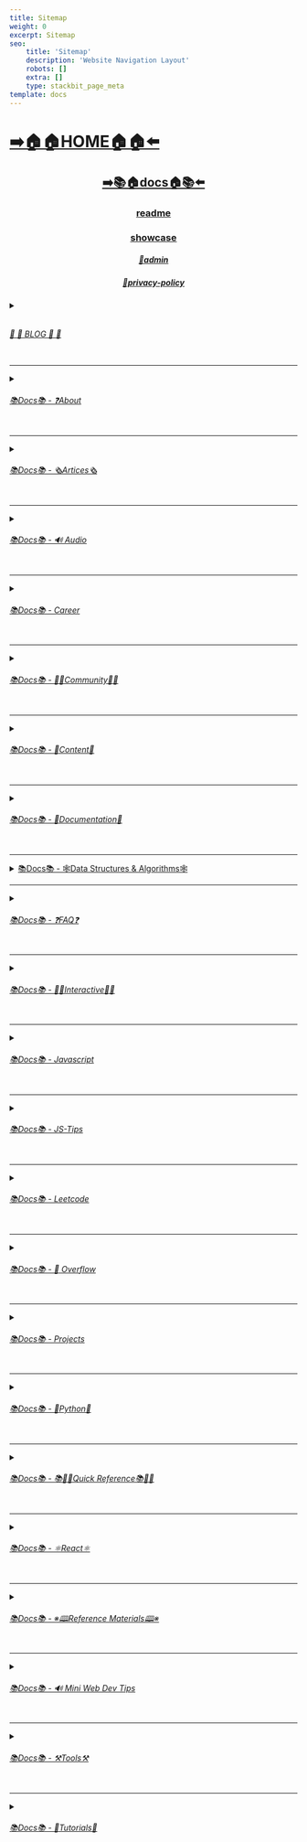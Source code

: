 ```yaml
---
title: Sitemap
weight: 0
excerpt: Sitemap
seo:
    title: 'Sitemap'
    description: 'Website Navigation Layout'
    robots: []
    extra: []
    type: stackbit_page_meta
template: docs
---
```


# [**➡️🏠🏠HOME🏠🏠⬅️**](https://bgoonz-blog.netlify.app/)

<center>

## [**<ins>➡️📚🏠docs🏠📚⬅️</ins>**](https://bgoonz-blog.netlify.app/docs)

### [**readme</ins>**](https://bgoonz-blog.netlify.app/readme)
### [**<ins>showcase</ins>**](https://bgoonz-blog.netlify.app/showcase)
##### [**<ins>🔏admin</ins>**](https://bgoonz-blog.netlify.app/admin)
##### [**<ins>🔏privacy-policy</ins>**](https://bgoonz-blog.netlify.app/privacy-policy)

</center>

<details>

<summary><ins><h6><h6> 📰         📰 BLOG 📰         📰 </h6></h6></ins></summary>

### [**<ins>Blog Article List</ins>**](https://bgoonz-blog.netlify.app/blog)

- [📰blog📰](https://bgoonz-blog.netlify.app/blog/web-scraping)
    - [📰blog📰/300-react-questions⚛](https://bgoonz-blog.netlify.app/blog/300-react-questions)
    - [📰blog📰/awesome-graphql፨](https://bgoonz-blog.netlify.app/blog/awesome-graphql)
    - [📰blog📰/big-o-complexity](https://bgoonz-blog.netlify.app/blog/big-o-complexity)
    - [📰blog📰/blog-archive](https://bgoonz-blog.netlify.app/blog/blog-archive)
    - [📰blog📰/data-structures](https://bgoonz-blog.netlify.app/blog/data-structures)
    - [📰blog📰/expressjs-apis](https://bgoonz-blog.netlify.app/blog/expressjs-apis)
    - [📰blog📰/flow-control-in-python](https://bgoonz-blog.netlify.app/blog/flow-control-in-python)
    - [📰blog📰/functions-in-python](https://bgoonz-blog.netlify.app/blog/functions-in-python)
    - [📰blog📰/git-gateway](https://bgoonz-blog.netlify.app/blog/git-gateway)
    - [📰blog📰/interview-questions-js](https://bgoonz-blog.netlify.app/blog/interview-questions-js)
    - [📰blog📰/netlify-cms](https://bgoonz-blog.netlify.app/blog/netlify-cms)
    - [📰blog📰/platform-docs](https://bgoonz-blog.netlify.app/blog/platform-docs)
    - [📰blog📰/python-for-js-dev](https://bgoonz-blog.netlify.app/blog/python-for-js-dev)
    - [📰blog📰/python-resources](https://bgoonz-blog.netlify.app/blog/python-resources)
    - [📰blog📰/web-dev-trends](https://bgoonz-blog.netlify.app/blog/web-dev-trends)
    - [📰blog📰/web-scraping](https://bgoonz-blog.netlify.app/blog/web-scraping)

</details>

---

<details>

<summary><ins><h6>📚Docs📚 - ❓About</h6></ins></summary>

- [📚docs📚/about](https://bgoonz-blog.netlify.app/docs/about)
    - [📚docs📚/about/README](https://bgoonz-blog.netlify.app/docs/about/README)
    - [📚docs📚/about/eng-portfolio](https://bgoonz-blog.netlify.app/docs/about/eng-portfolio)
    - [📚docs📚/about/intrests](https://bgoonz-blog.netlify.app/docs/about/intrests)
    - [📚docs📚/about/job-search](https://bgoonz-blog.netlify.app/docs/about/job-search)
    - [📚docs📚/about/resume](https://bgoonz-blog.netlify.app/docs/about/resume)

</details>

---

<details>

<summary><ins><h6>📚Docs📚 - 🗞️Artices🗞️</h6></ins></summary>

- [📚docs📚/🗞️articles🗞️](https://bgoonz-blog.netlify.app/docs/articles)
    - [📚docs📚/🗞️articles🗞️basic-web-dev](https://bgoonz-blog.netlify.app/docs/articles/basic-web-dev)
    - [📚docs📚/🗞️articles🗞️buffers](https://bgoonz-blog.netlify.app/docs/articles/buffers)
    - [📚docs📚/🗞️articles🗞️common-modules](https://bgoonz-blog.netlify.app/docs/articles/common-modules)
    - [📚docs📚/🗞️articles🗞️dev-dep](https://bgoonz-blog.netlify.app/docs/articles/dev-dep)
    - [📚docs📚/🗞️articles🗞️event-loop](https://bgoonz-blog.netlify.app/docs/articles/event-loop)
    - [📚docs📚/🗞️articles🗞️fs-module](https://bgoonz-blog.netlify.app/docs/articles/fs-module)
    - [📚docs📚/🗞️articles🗞️how-search-engines-work](https://bgoonz-blog.netlify.app/docs/articles/how-search-engines-work)
    - [📚docs📚/🗞️articles🗞️how-the-web-works](https://bgoonz-blog.netlify.app/docs/articles/how-the-web-works)
    - [📚docs📚/🗞️articles🗞️intro](https://bgoonz-blog.netlify.app/docs/articles/intro)
    - [📚docs📚/🗞️articles🗞️jamstack](https://bgoonz-blog.netlify.app/docs/articles/jamstack)
    - [📚docs📚/🗞️articles🗞️nextjs](https://bgoonz-blog.netlify.app/docs/articles/nextjs)
    - [📚docs📚/🗞️articles🗞️node-api-express](https://bgoonz-blog.netlify.app/docs/articles/node-api-express)
    - [📚docs📚/🗞️articles🗞️nodejs](https://bgoonz-blog.netlify.app/docs/articles/nodejs)
    - [📚docs📚/🗞️articles🗞️npm](https://bgoonz-blog.netlify.app/docs/articles/npm)
    - [📚docs📚/🗞️articles🗞️os-module](https://bgoonz-blog.netlify.app/docs/articles/os-module)
    - [📚docs📚/🗞️articles🗞️reading-files](https://bgoonz-blog.netlify.app/docs/articles/reading-files)
    - [📚docs📚/🗞️articles🗞️semantic](https://bgoonz-blog.netlify.app/docs/articles/semantic)
    - [📚docs📚/🗞️articles🗞️semantic-html](https://bgoonz-blog.netlify.app/docs/articles/semantic-html)
    - [📚docs📚/🗞️articles🗞️url](https://bgoonz-blog.netlify.app/docs/articles/url)
    - [📚docs📚/🗞️articles🗞️web-standards-checklist](https://bgoonz-blog.netlify.app/docs/articles/web-standards-checklist)
    - [📚docs📚/🗞️articles🗞️webdev-tools](https://bgoonz-blog.netlify.app/docs/articles/webdev-tools)
    - [📚docs📚/🗞️articles🗞️writing-files](https://bgoonz-blog.netlify.app/docs/articles/writing-files)

</details>

---

<details>

<summary><ins><h6>📚Docs📚 - 🔊 Audio</h6></ins></summary>

- [📚Docs - Audio🔊](https://bgoonz-blog.netlify.app/docs/audio)
    - [📚docs📚/audio/dfft](https://bgoonz-blog.netlify.app/docs/audio/dfft)
    - [📚docs📚/audio/discrete-fft](https://bgoonz-blog.netlify.app/docs/audio/discrete-fft)
    - [📚docs📚/audio/dtw-python-explained](https://bgoonz-blog.netlify.app/docs/audio/dtw-python-explained)
    - [📚docs📚/audio/dynamic-time-warping](https://bgoonz-blog.netlify.app/docs/audio/dynamic-time-warping)
    - [📚docs📚/audio/web-audio-api](https://bgoonz-blog.netlify.app/docs/audio/web-audio-api)

</details>

---

<details>

<summary><ins><h6>📚Docs📚 -  Career </h6></ins></summary>

- [📚docs📚/career](https://bgoonz-blog.netlify.app/docs/career)
    - [📚docs📚/career/dev-interview](https://bgoonz-blog.netlify.app/docs/career/dev-interview)
    - [📚docs📚/career/dos-and-donts](https://bgoonz-blog.netlify.app/docs/career/dos-and-donts)
    - [📚docs📚/career/job-boards](https://bgoonz-blog.netlify.app/docs/career/job-boards)
    - [📚docs📚/career/web-interview](https://bgoonz-blog.netlify.app/docs/career/web-interview)
    - [📚docs📚/career/web-interview2](https://bgoonz-blog.netlify.app/docs/career/web-interview2)
    - [📚docs📚/career/web-interview3](https://bgoonz-blog.netlify.app/docs/career/web-interview3)
    - [📚docs📚/career/web-interview4](https://bgoonz-blog.netlify.app/docs/career/web-interview4)
    - [📚docs📚/interview/job-search-nav](https://bgoonz-blog.netlify.app/docs/interview/job-search-nav)
    - [📚docs📚/interview/previous-concepts](https://bgoonz-blog.netlify.app/docs/interview/previous-concepts)
    - [📚docs📚/interview/review-concepts](https://bgoonz-blog.netlify.app/docs/interview/review-concepts)

</details>

---

<details>

<summary><ins><h6>📚Docs📚 -  👫👫Community👫👫 </h6></ins></summary>

- [📚docs📚/👫👫community👫👫](https://bgoonz-blog.netlify.app/docs/community)
      - [📚docs📚/community/an-open-letter-2-future-developers](https://bgoonz-blog.netlify.app/docs/community/an-open-letter-2-future-developers)
      - [📚docs📚/community/bookmarks](https://bgoonz-blog.netlify.app/docs/community/bookmarks)
      - [📚docs📚/community/video-chat](https://bgoonz-blog.netlify.app/docs/community/video-chat)

</details>

---

<details>

<summary><ins><h6>📚Docs📚 - 💼Content💼</h6></ins></summary>

- [📚docs📚/💼content💼](https://bgoonz-blog.netlify.app/docs/content/)
  - [📚docs📚/💼content💼/archive](https://bgoonz-blog.netlify.app/docs/content/archive)
  - [📚docs📚/💼content💼/gatsby-Queries-Mutations](https://bgoonz-blog.netlify.app/docs/content/gatsby-Queries-Mutations)
  - [📚docs📚/💼content💼/gists](https://bgoonz-blog.netlify.app/docs/content/gists)
  - [📚docs📚/💼content💼/history-api](https://bgoonz-blog.netlify.app/docs/content/history-api)
  - [📚docs📚/💼content💼/main-projects](https://bgoonz-blog.netlify.app/docs/content/main-projects)
  - [📚docs📚/💼content💼/trouble-shooting](https://bgoonz-blog.netlify.app/docs/content/trouble-shooting)

</details>

---

<details>

<summary><ins><h6>📚Docs📚 - 📓Documentation📓</h6></ins></summary>

- [📚docs📚/docs](https://bgoonz-blog.netlify.app/docs/docs)
    - [📚docs📚/docs/appendix](https://bgoonz-blog.netlify.app/docs/docs/appendix)
    - [📚docs📚/docs/art-of-command-line](https://bgoonz-blog.netlify.app/docs/docs/art-of-command-line)
    - [📚docs📚/docs/bash](https://bgoonz-blog.netlify.app/docs/docs/bash)
    - [📚docs📚/docs/css](https://bgoonz-blog.netlify.app/docs/docs/css)
    - [📚docs📚/docs/data-structures-docs](https://bgoonz-blog.netlify.app/docs/docs/data-structures-docs)
    - [📚docs📚/docs/es-6-features](https://bgoonz-blog.netlify.app/docs/docs/es-6-features)
    - [📚docs📚/docs/git-reference](https://bgoonz-blog.netlify.app/docs/docs/git-reference)
    - [📚docs📚/docs/git-repos](https://bgoonz-blog.netlify.app/docs/docs/git-repos)
    - [📚docs📚/docs/glossary](https://bgoonz-blog.netlify.app/docs/docs/glossary)
    - [📚docs📚/docs/html-tags](https://bgoonz-blog.netlify.app/docs/docs/html-tags)
    - [📚docs📚/docs/markdown](https://bgoonz-blog.netlify.app/docs/docs/markdown)
    - [📚docs📚/docs/no-whiteboarding](https://bgoonz-blog.netlify.app/docs/docs/no-whiteboarding)
    - [📚docs📚/docs/node-docs-complete](https://bgoonz-blog.netlify.app/docs/docs/node-docs-complete)
    - [📚docs📚/docs/regex-in-js](https://bgoonz-blog.netlify.app/docs/docs/regex-in-js)
    - [📚docs📚/docs/sitemap](https://bgoonz-blog.netlify.app/docs/docs/sitemap)
    - [📚docs📚/docs/snippets](https://bgoonz-blog.netlify.app/docs/docs/snippets)

</details>

---

<details>

<summary>
 <ins>📚Docs📚 - 🕸Data Structures & Algorithms🕸</h6></ins></summary>

- [📚docs📚/🕸ds-algo🕸](https://bgoonz-blog.netlify.app/docs/ds-algo)
    - [📚docs📚/🕸ds-algo🕸/big-o](https://bgoonz-blog.netlify.app/docs/ds-algo/big-o)
    - [📚docs📚/🕸ds-algo🕸/ds-algo-interview](https://bgoonz-blog.netlify.app/docs/ds-algo/ds-algo-interview)
    - [📚docs📚/🕸ds-algo🕸/ds-overview](https://bgoonz-blog.netlify.app/docs/ds-algo/ds-overview)

</details>

---

<details>

<summary><ins><h6>📚Docs📚  - ❓FAQ❓</h6></ins></summary>

- [📚docs📚/faq](https://bgoonz-blog.netlify.app/docs/faq)
    - [📚docs📚/❓faq❓/contact](https://bgoonz-blog.netlify.app/docs/faq/contact)
    - [📚docs📚/❓faq❓/plug-ins](https://bgoonz-blog.netlify.app/docs/faq/plug-ins)

</details>

---

<details>

<summary><ins><h6>📚Docs📚 - 🧑‍🔬Interactive🧑‍🔬 </h6></ins></summary>

- [📚docs📚/interact](https://bgoonz-blog.netlify.app/docs/interact)
    - [📚docs📚/🧑‍🔬interact🧑‍🔬/callstack-visual](https://bgoonz-blog.netlify.app/docs/interact/callstack-visual)
    - [📚docs📚/🧑‍🔬interact🧑‍🔬/clock](https://bgoonz-blog.netlify.app/docs/interact/clock)
    - [📚docs📚/🧑‍🔬interact🧑‍🔬/jupyter-notebooks](https://bgoonz-blog.netlify.app/docs/interact/jupyter-notebooks)
    - [📚docs📚/🧑‍🔬interact🧑‍🔬/other-sites](https://bgoonz-blog.netlify.app/docs/interact/other-sites)
    - [📚docs📚/🧑‍🔬interact🧑‍🔬/video-chat](https://bgoonz-blog.netlify.app/docs/interact/video-chat)

</details>

---

<details>

<summary><ins><h6>📚Docs📚 - Javascript</h6></ins></summary>

- [📚docs📚/javascript](https://bgoonz-blog.netlify.app/docs/javascript)
    - [📚docs📚/javascript/arrow-functions](https://bgoonz-blog.netlify.app/docs/javascript/arrow-functions)
    - [📚docs📚/javascript/asyncjs](https://bgoonz-blog.netlify.app/docs/javascript/asyncjs)
    - [📚docs📚/javascript/await-keyword](https://bgoonz-blog.netlify.app/docs/javascript/await-keyword)
    - [📚docs📚/javascript/bigo](https://bgoonz-blog.netlify.app/docs/javascript/bigo)
    - [📚docs📚/javascript/clean-code](https://bgoonz-blog.netlify.app/docs/javascript/clean-code)
    - [📚docs📚/javascript/constructor-functions](https://bgoonz-blog.netlify.app/docs/javascript/constructor-functions)
    - [📚docs📚/javascript/cs-basics-in-js](https://bgoonz-blog.netlify.app/docs/javascript/cs-basics-in-js)
    - [📚docs📚/javascript/for-loops](https://bgoonz-blog.netlify.app/docs/javascript/for-loops)
    - [📚docs📚/javascript/part2-pojo](https://bgoonz-blog.netlify.app/docs/javascript/part2-pojo)
    - [📚docs📚/javascript/promises](https://bgoonz-blog.netlify.app/docs/javascript/promises)
    - [📚docs📚/javascript/review](https://bgoonz-blog.netlify.app/docs/javascript/review)
    - [📚docs📚/javascript/this-is-about-this](https://bgoonz-blog.netlify.app/docs/javascript/this-is-about-this)

</details>

---

<details>

<summary><ins><h6>📚Docs📚 -  JS-Tips        </h6></ins></summary>

- [📚docs📚/js-tips](https://bgoonz-blog.netlify.app/docs/js-tips)
    - [📚docs📚/js-tips/abs](https://bgoonz-blog.netlify.app/docs/js-tips/abs)
    - [📚docs📚/js-tips/acos](https://bgoonz-blog.netlify.app/docs/js-tips/acos)
    - [📚docs📚/js-tips/acosh](https://bgoonz-blog.netlify.app/docs/js-tips/acosh)
    - [📚docs📚/js-tips/addition](https://bgoonz-blog.netlify.app/docs/js-tips/addition)
    - [📚docs📚/js-tips/all](https://bgoonz-blog.netlify.app/docs/js-tips/all)
    - [📚docs📚/js-tips/allsettled](https://bgoonz-blog.netlify.app/docs/js-tips/allsettled)
    - [📚docs📚/js-tips/any](https://bgoonz-blog.netlify.app/docs/js-tips/any)
    - [📚docs📚/js-tips/array](https://bgoonz-blog.netlify.app/docs/js-tips/array)
    - [📚docs📚/js-tips/array-methods](https://bgoonz-blog.netlify.app/docs/js-tips/array-methods)
    - [📚docs📚/js-tips/arrow_functions](https://bgoonz-blog.netlify.app/docs/js-tips/arrow_functions)
    - [📚docs📚/js-tips/async_function](https://bgoonz-blog.netlify.app/docs/js-tips/async_function)
    - [📚docs📚/js-tips/bad_radix](https://bgoonz-blog.netlify.app/docs/js-tips/bad_radix)
    - [📚docs📚/js-tips/bind](https://bgoonz-blog.netlify.app/docs/js-tips/bind)
    - [📚docs📚/js-tips/classes](https://bgoonz-blog.netlify.app/docs/js-tips/classes)
    - [📚docs📚/js-tips/concat](https://bgoonz-blog.netlify.app/docs/js-tips/concat)
    - [📚docs📚/js-tips/conditional_operator](https://bgoonz-blog.netlify.app/docs/js-tips/conditional_operator)
    - [📚docs📚/js-tips/const](https://bgoonz-blog.netlify.app/docs/js-tips/const)
    - [📚docs📚/js-tips/create](https://bgoonz-blog.netlify.app/docs/js-tips/create)
    - [📚docs📚/js-tips/date](https://bgoonz-blog.netlify.app/docs/js-tips/date)
    - [📚docs📚/js-tips/eval](https://bgoonz-blog.netlify.app/docs/js-tips/eval)
    - [📚docs📚/js-tips/every](https://bgoonz-blog.netlify.app/docs/js-tips/every)
    - [📚docs📚/js-tips/filter](https://bgoonz-blog.netlify.app/docs/js-tips/filter)
    - [📚docs📚/js-tips/for...of](https://bgoonz-blog.netlify.app/docs/js-tips/for...of)
    - [📚docs📚/js-tips/foreach](https://bgoonz-blog.netlify.app/docs/js-tips/foreach)
    - [📚docs📚/js-tips/functions](https://bgoonz-blog.netlify.app/docs/js-tips/functions)
    - [📚docs📚/js-tips/import](https://bgoonz-blog.netlify.app/docs/js-tips/import)
    - [📚docs📚/js-tips/insert-into-array](https://bgoonz-blog.netlify.app/docs/js-tips/insert-into-array)
    - [📚docs📚/js-tips/map](https://bgoonz-blog.netlify.app/docs/js-tips/map)
    - [📚docs📚/js-tips/object](https://bgoonz-blog.netlify.app/docs/js-tips/object)
    - [📚docs📚/js-tips/reduce](https://bgoonz-blog.netlify.app/docs/js-tips/reduce)
    - [📚docs📚/js-tips/regexp](https://bgoonz-blog.netlify.app/docs/js-tips/regexp)
    - [📚docs📚/js-tips/sort](https://bgoonz-blog.netlify.app/docs/js-tips/sort)
    - [📚docs📚/js-tips/sorting-strings](https://bgoonz-blog.netlify.app/docs/js-tips/sorting-strings)
    - [📚docs📚/js-tips/string](https://bgoonz-blog.netlify.app/docs/js-tips/string)
    - [📚docs📚/js-tips/this](https://bgoonz-blog.netlify.app/docs/js-tips/this)
    - [📚docs📚/js-tips/var](https://bgoonz-blog.netlify.app/docs/js-tips/var)

</details>

---

<details>

<summary><ins><h6>📚Docs📚 - Leetcode      </h6></ins></summary>

- [📚docs📚/leetcode](https://bgoonz-blog.netlify.app/docs/leetcode)
    - [📚docs📚/leetcode/ContaineWitMosWater](https://bgoonz-blog.netlify.app/docs/leetcode/ContaineWitMosWater)
    - [📚docs📚/leetcode/DividTwIntegers](https://bgoonz-blog.netlify.app/docs/leetcode/DividTwIntegers)
    - [📚docs📚/leetcode/GeneratParentheses](https://bgoonz-blog.netlify.app/docs/leetcode/GeneratParentheses)
    - [📚docs📚/leetcode/LetteCombinationoPhonNumber](https://bgoonz-blog.netlify.app/docs/leetcode/LetteCombinationoPhonNumber)
    - [📚docs📚/leetcode/LongesCommoPrefix](https://bgoonz-blog.netlify.app/docs/leetcode/LongesCommoPrefix)
    - [📚docs📚/leetcode/MediaoTwSorteArrays](https://bgoonz-blog.netlify.app/docs/leetcode/MediaoTwSorteArrays)
    - [📚docs📚/leetcode/NexPermutation](https://bgoonz-blog.netlify.app/docs/leetcode/NexPermutation)
    - [📚docs📚/leetcode/PalindromNumber](https://bgoonz-blog.netlify.app/docs/leetcode/PalindromNumber)
    - [📚docs📚/leetcode/RegulaExpressioMatching](https://bgoonz-blog.netlify.app/docs/leetcode/RegulaExpressioMatching)
    - [📚docs📚/leetcode/RemovDuplicatefroSorteArray](https://bgoonz-blog.netlify.app/docs/leetcode/RemovDuplicatefroSorteArray)
    - [📚docs📚/leetcode/RemovNtNodFroEnoList](https://bgoonz-blog.netlify.app/docs/leetcode/RemovNtNodFroEnoList)
    - [📚docs📚/leetcode/RomatInteger](https://bgoonz-blog.netlify.app/docs/leetcode/RomatInteger)
    - [📚docs📚/leetcode/SearciRotateSorteArray](https://bgoonz-blog.netlify.app/docs/leetcode/SearciRotateSorteArray)
    - [📚docs📚/leetcode/StrintIntege(atoi)](<https://bgoonz-blog.netlify.app/docs/leetcode/StrintIntege(atoi)>)
    - [📚docs📚/leetcode/ValiParentheses](https://bgoonz-blog.netlify.app/docs/leetcode/ValiParentheses)
    - [📚docs📚/leetcode/ZigZaConversion](https://bgoonz-blog.netlify.app/docs/leetcode/ZigZaConversion)

</details>

---

<details>

<summary><ins><h6>📚Docs📚 -  🌊 Overflow     </h6></ins></summary>

- [📚docs📚/overflow](https://bgoonz-blog.netlify.app/docs/overflow)
  - [📚docs📚/overflow/html-spec](https://bgoonz-blog.netlify.app/docs/overflow/html-spec)
  - [📚docs📚/overflow/http](https://bgoonz-blog.netlify.app/docs/overflow/http)
  - [📚docs📚/overflow/install](https://bgoonz-blog.netlify.app/docs/overflow/install)
  - [📚docs📚/overflow/modules](https://bgoonz-blog.netlify.app/docs/overflow/modules)
  - [📚docs📚/overflow/node-cli-args](https://bgoonz-blog.netlify.app/docs/overflow/node-cli-args)
  - [📚docs📚/overflow/node-js-language](https://bgoonz-blog.netlify.app/docs/overflow/node-js-language)
  - [📚docs📚/overflow/node-package-manager](https://bgoonz-blog.netlify.app/docs/overflow/node-package-manager)
  - [📚docs📚/overflow/node-repl](https://bgoonz-blog.netlify.app/docs/overflow/node-repl)
  - [📚docs📚/overflow/node-run-cli](https://bgoonz-blog.netlify.app/docs/overflow/node-run-cli)
  - [📚docs📚/overflow/nodevsbrowser](https://bgoonz-blog.netlify.app/docs/overflow/nodevsbrowser)
  - [📚docs📚/overflow/understanding-firebase](https://bgoonz-blog.netlify.app/docs/overflow/understanding-firebase)
  - [📚docs📚/overflow/v8](https://bgoonz-blog.netlify.app/docs/overflow/v8)

</details>

---

<details>

<summary><ins><h6>📚Docs📚 - Projects  </h6></ins></summary>

- [📚docs📚/projects](https://bgoonz-blog.netlify.app/docs/projects)
    - [📚docs📚/projects/embeded-websites](https://bgoonz-blog.netlify.app/docs/projects/embeded-websites)
    - [📚docs📚/projects/list-of-projects](https://bgoonz-blog.netlify.app/docs/projects/list-of-projects)
    - [📚docs📚/projects/mini-projects](https://bgoonz-blog.netlify.app/docs/projects/mini-projects)
    - [📚docs📚/projects/mini-projects2](https://bgoonz-blog.netlify.app/docs/projects/mini-projects2)
    - [📚docs📚/projects/my-websites](https://bgoonz-blog.netlify.app/docs/projects/my-websites)

</details>

---

<details>

<summary><ins><h6>📚Docs📚  - 🐍Python🐍  </h6></ins></summary>

- [📚docs📚/🐍python🐍](https://bgoonz-blog.netlify.app/docs/python)
    - [📚docs📚/🐍python🐍/at-length](https://bgoonz-blog.netlify.app/docs/python/at-length)
    - [📚docs📚/🐍python🐍/cheat-sheet](https://bgoonz-blog.netlify.app/docs/python/cheat-sheet)
    - [📚docs📚/🐍python🐍/comprehensive-guide](https://bgoonz-blog.netlify.app/docs/python/comprehensive-guide)
    - [📚docs📚/🐍python🐍/examples](https://bgoonz-blog.netlify.app/docs/python/examples)
    - [📚docs📚/🐍python🐍/flow-control](https://bgoonz-blog.netlify.app/docs/python/flow-control)
    - [📚docs📚/🐍python🐍/functions](https://bgoonz-blog.netlify.app/docs/python/functions)
    - [📚docs📚/🐍python🐍/google-sheets-api](https://bgoonz-blog.netlify.app/docs/python/google-sheets-api)
    - [📚docs📚/🐍python🐍/python-ds](https://bgoonz-blog.netlify.app/docs/python/python-ds)
    - [📚docs📚/🐍python🐍/intro-for-js-devs](https://bgoonz-blog.netlify.app/docs/python/intro-for-js-devs)
    - [📚docs📚/🐍python🐍/python-quiz](https://bgoonz-blog.netlify.app/docs/python/python-quiz)
    - [📚docs📚/🐍python🐍/snippets](https://bgoonz-blog.netlify.app/docs/python/snippets)

</details>

---

<details>

<summary><ins><h6>📚Docs📚  - 📚🏃‍♂️Quick Reference📚🏃‍♂️   </h6></ins></summary>

- [📚docs📚/quick-ref](https://bgoonz-blog.netlify.app/docs/quick-ref)
    - [📚docs📚/🏃‍♂️📚quick-ref📚🏃‍♂️/Emmet](https://bgoonz-blog.netlify.app/docs/quick-ref/Emmet)
    - [📚docs📚/🏃‍♂️📚quick-ref📚🏃‍♂️/all-emojis](https://bgoonz-blog.netlify.app/docs/quick-ref/all-emojis)
    - [📚docs📚/🏃‍♂️📚quick-ref📚🏃‍♂️/create-react-app](https://bgoonz-blog.netlify.app/docs/quick-ref/create-react-app)
    - [📚docs📚/🏃‍♂️📚quick-ref📚🏃‍♂️/git-bash](https://bgoonz-blog.netlify.app/docs/quick-ref/git-bash)
    - [📚docs📚/🏃‍♂️📚quick-ref📚🏃‍♂️/git-tricks](https://bgoonz-blog.netlify.app/docs/quick-ref/git-tricks)
    - [📚docs📚/🏃‍♂️📚quick-ref📚🏃‍♂️/google-firebase](https://bgoonz-blog.netlify.app/docs/quick-ref/google-firebase)
    - [📚docs📚/🏃‍♂️📚quick-ref📚🏃‍♂️/heroku-error-codes](https://bgoonz-blog.netlify.app/docs/quick-ref/heroku-error-codes)
    - [📚docs📚/🏃‍♂️📚quick-ref📚🏃‍♂️/installation](https://bgoonz-blog.netlify.app/docs/quick-ref/installation)
    - [📚docs📚/🏃‍♂️📚quick-ref📚🏃‍♂️/markdown-dropdowns](https://bgoonz-blog.netlify.app/docs/quick-ref/markdown-dropdowns)
    - [📚docs📚/🏃‍♂️📚quick-ref📚🏃‍♂️/minifiction](https://bgoonz-blog.netlify.app/docs/quick-ref/minifiction)
    - [📚docs📚/🏃‍♂️📚quick-ref📚🏃‍♂️/new-repo-instructions](https://bgoonz-blog.netlify.app/docs/quick-ref/new-repo-instructions)
    - [📚docs📚/🏃‍♂️📚quick-ref📚🏃‍♂️/psql-setup](https://bgoonz-blog.netlify.app/docs/quick-ref/psql-setup)
    - [📚docs📚/🏃‍♂️📚quick-ref📚🏃‍♂️/pull-request-rubric](https://bgoonz-blog.netlify.app/docs/quick-ref/pull-request-rubric)
    - [📚docs📚/🏃‍♂️📚quick-ref📚🏃‍♂️/quick-links](https://bgoonz-blog.netlify.app/docs/quick-ref/quick-links)
    - [📚docs📚/🏃‍♂️📚quick-ref📚🏃‍♂️/topRepos](https://bgoonz-blog.netlify.app/docs/quick-ref/topRepos)
    - [📚docs📚/🏃‍♂️📚quick-ref📚🏃‍♂️/understanding-path](https://bgoonz-blog.netlify.app/docs/quick-ref/understanding-path)
    - [📚docs📚/🏃‍♂️📚quick-ref📚🏃‍♂️/vscode-themes](https://bgoonz-blog.netlify.app/docs/quick-ref/vscode-themes)
    - [📚docs📚/⚛️react⚛️/accessibility](https://bgoonz-blog.netlify.app/docs/react/accessibility)

</details>

---

<details>

<summary><ins><h6>📚Docs📚  - ⚛️React⚛️ </h6></ins></summary>

- [📚docs📚/⚛️react⚛️](https://bgoonz-blog.netlify.app/docs/react)
    - [📚docs📚/⚛️react⚛️/ajax-n-apis](https://bgoonz-blog.netlify.app/docs/react/ajax-n-apis)
    - [📚docs📚/⚛️react⚛️/cheatsheet](https://bgoonz-blog.netlify.app/docs/react/cheatsheet)
    - [📚docs📚/⚛️react⚛️/createReactApp](https://bgoonz-blog.netlify.app/docs/react/createReactApp)
    - [📚docs📚/⚛️react⚛️/demo](https://bgoonz-blog.netlify.app/docs/react/demo)
    - [📚docs📚/⚛️react⚛️/dont-use-index-as-keys](https://bgoonz-blog.netlify.app/docs/react/dont-use-index-as-keys)
    - [📚docs📚/⚛️react⚛️/jsx](https://bgoonz-blog.netlify.app/docs/react/jsx)
    - [📚docs📚/⚛️react⚛️/quiz](https://bgoonz-blog.netlify.app/docs/react/quiz)
    - [📚docs📚/⚛️react⚛️/react-docs](https://bgoonz-blog.netlify.app/docs/react/react-docs)
    - [📚docs📚/⚛️react⚛️/react-in-depth](https://bgoonz-blog.netlify.app/docs/react/react-in-depth)
    - [📚docs📚/⚛️react⚛️/react-patterns-by-usecase](https://bgoonz-blog.netlify.app/docs/react/react-patterns-by-usecase)
    - [📚docs📚/⚛️react⚛️/react2](https://bgoonz-blog.netlify.app/docs/react/react2)
    - [📚docs📚/⚛️react⚛️/render-elements](https://bgoonz-blog.netlify.app/docs/react/render-elements)

</details>

---

<details>

<summary><ins><h6>📚Docs📚  -  ※🕮Reference Materials🕮※</h6></ins></summary>

- [📚docs📚/※reference※](https://bgoonz-blog.netlify.app/docs/reference)
    - [📚docs📚/※🕮reference※🕮/awesome-lists](https://bgoonz-blog.netlify.app/docs/reference/awesome-lists)
    - [📚docs📚/※🕮reference※🕮/awesome-nodejs](https://bgoonz-blog.netlify.app/docs/reference/awesome-nodejs)
    - [📚docs📚/※🕮reference※🕮/awesome-static](https://bgoonz-blog.netlify.app/docs/reference/awesome-static)
    - [📚docs📚/※🕮reference※🕮/bash-commands](https://bgoonz-blog.netlify.app/docs/reference/bash-commands)
    - [📚docs📚/※🕮reference※🕮/bookmarks](https://bgoonz-blog.netlify.app/docs/reference/bookmarks)
    - [📚docs📚/※🕮reference※🕮/embed-the-web](https://bgoonz-blog.netlify.app/docs/reference/embed-the-web)
    - [📚docs📚/※🕮reference※🕮/github-resources](https://bgoonz-blog.netlify.app/docs/reference/github-resources)
    - [📚docs📚/※🕮reference※🕮/github-search](https://bgoonz-blog.netlify.app/docs/reference/github-search)
    - [📚docs📚/※🕮reference※🕮/google-cloud](https://bgoonz-blog.netlify.app/docs/reference/google-cloud)
    - [📚docs📚/※🕮reference※🕮/how-2-reinstall-npm](https://bgoonz-blog.netlify.app/docs/reference/how-2-reinstall-npm)
    - [📚docs📚/※🕮reference※🕮/how-to-kill-a-process](https://bgoonz-blog.netlify.app/docs/reference/how-to-kill-a-process)
    - [📚docs📚/※🕮reference※🕮/installing-node](https://bgoonz-blog.netlify.app/docs/reference/installing-node)
    - [📚docs📚/※🕮reference※🕮/intro-to-nodejs](https://bgoonz-blog.netlify.app/docs/reference/intro-to-nodejs)
    - [📚docs📚/※🕮reference※🕮/markdown-styleguide](https://bgoonz-blog.netlify.app/docs/reference/markdown-styleguide)
    - [📚docs📚/※🕮reference※🕮/notes-template](https://bgoonz-blog.netlify.app/docs/reference/notes-template)
    - [📚docs📚/※🕮reference※🕮/psql](https://bgoonz-blog.netlify.app/docs/reference/psql)
    - [📚docs📚/※🕮reference※🕮/resources](https://bgoonz-blog.netlify.app/docs/reference/resources)
    - [📚docs📚/※🕮reference※🕮/vscode](https://bgoonz-blog.netlify.app/docs/reference/vscode)
    - [📚docs📚/※🕮reference※🕮/web-api's](https://bgoonz-blog.netlify.app/docs/reference/web-api's)

</details>

</details>

---

<details>

<summary><ins><h6>📚Docs📚 - 🔊 Mini Web Dev Tips </h6></ins></summary>

- [📚docs📚/tips](https://bgoonz-blog.netlify.app/docs/tips)
    - [📚docs📚/tips/regex-tips](https://bgoonz-blog.netlify.app/docs/tips/regex-tips)

</details>

---

<details>

<summary><ins><h6>📚Docs📚 - ⚒Tools⚒ </h6></ins></summary>

- [📚docs📚/⚒Tools⚒/](https://bgoonz-blog.netlify.app/docs/tools)
    - [📚docs📚/⚒Tools⚒/all](https://bgoonz-blog.netlify.app/docs/tools/all)
    - [📚docs📚/⚒Tools⚒/all-stripped](https://bgoonz-blog.netlify.app/docs/tools/all-stripped)
    - [📚docs📚/⚒Tools⚒/archive](https://bgoonz-blog.netlify.app/docs/tools/archive)
    - [📚docs📚/⚒Tools⚒/dev-utilities](https://bgoonz-blog.netlify.app/docs/tools/dev-utilities) 
    - [📚docs📚/⚒Tools⚒/📚markdown-html](https://bgoonz-blog.netlify.app/docs/tools/markdown-html)

</details>

---

<details>

<summary><ins><h6>📚Docs📚  - 📑Tutorials📑</h6></ins></summary>

- [📚docs📚/tutorials](https://bgoonz-blog.netlify.app/docs/tutorials)
    - [📚docs📚/📑tutorials📑/enviorment-setup](https://bgoonz-blog.netlify.app/docs/tutorials/enviorment-setup)
    - [📚docs📚/📑tutorials📑/get-file-extension](https://bgoonz-blog.netlify.app/docs/tutorials/get-file-extension)
    - [📚docs📚/📑tutorials📑/get-file-name](https://bgoonz-blog.netlify.app/docs/tutorials/get-file-name)

    

